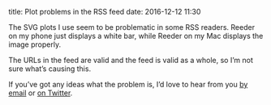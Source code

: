 title: Plot problems in the RSS feed
date: 2016-12-12 11:30

The SVG plots I use seem to be problematic in some RSS readers. Reeder on my phone just displays a white bar, while Reeder on my Mac displays the image properly.

The URLs in the feed are valid and the feed is valid as a whole, so I’m not sure what’s causing this.

If you’ve got any ideas what the problem is, I’d love to hear from you [by email](/about) or [on Twitter](https://twitter.com/robjwells).
